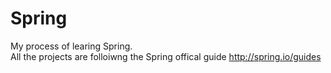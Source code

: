 # Spring
My process of learing Spring. <br />
All the projects are folloiwng the Spring offical guide http://spring.io/guides 

